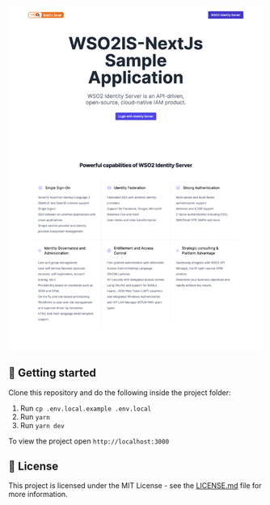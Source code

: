<p align="center">
  <img src="public/screenshot.png" alt="Screenshot">
</p>

## 🚀 Getting started

Clone this repository and do the following inside the project folder:

1. Run `cp .env.local.example .env.local`
2. Run `yarn`
3. Run `yarn dev`

To view the project open `http://localhost:3000`

## 📝 License

This project is licensed under the MIT License - see the [LICENSE.md](LICENSE.md) file for more information.
